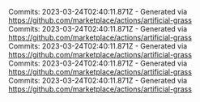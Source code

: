 Commits: 2023-03-24T02:40:11.871Z - Generated via https://github.com/marketplace/actions/artificial-grass
<br>
Commits: 2023-03-24T02:40:11.871Z - Generated via https://github.com/marketplace/actions/artificial-grass
<br>
Commits: 2023-03-24T02:40:11.871Z - Generated via https://github.com/marketplace/actions/artificial-grass
<br>
Commits: 2023-03-24T02:40:11.871Z - Generated via https://github.com/marketplace/actions/artificial-grass
<br>
Commits: 2023-03-24T02:40:11.871Z - Generated via https://github.com/marketplace/actions/artificial-grass
<br>
